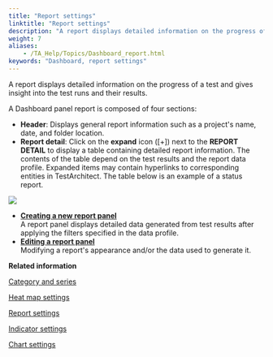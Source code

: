```yaml
--- 
title: "Report settings"
linktitle: "Report settings"
description: "A report displays detailed information on the progress of a test and gives insight into the test runs and their results."
weight: 7
aliases: 
    - /TA_Help/Topics/Dashboard_report.html
keywords: "Dashboard, report settings"
---
```


A report displays detailed information on the progress of a test and gives insight into the test runs and their results.

A Dashboard panel report is composed of four sections:

-   **Header**: Displays general report information such as a project's name, date, and folder location.
-   **Report detail**: Click on the **expand** icon \(\[+\]\) next to the **REPORT DETAIL** to display a table containing detailed report information. The contents of the table depend on the test results and the report data profile. Expanded items may contain hyperlinks to corresponding entities in TestArchitect. The table below is an example of a status report.

![](/images/TA_Help/Images/Dashboard_report_table.png)

-   **[Creating a new report panel](/TA_Help/Topics/Dashboard_create_new_report_panel.html)**  
A report panel displays detailed data generated from test results after applying the filters specified in the data profile.
-   **[Editing a report panel](/TA_Help/Topics/Dashboard_edit_report_panel.html)**  
Modifying a report's appearance and/or the data used to generate it.




**Related information**  


[Category and series](/TA_Help/Topics/Dashboard_category_series.html)

[Heat map settings](/TA_Help/Topics/Dashboard_heatmap.html)

[Report settings](/TA_Help/Topics/Dashboard_report.html)

[Indicator settings](/TA_Help/Topics/Dashboard_indicator.html)

[Chart settings](/TA_Help/Topics/Dashboard_chart.html)

